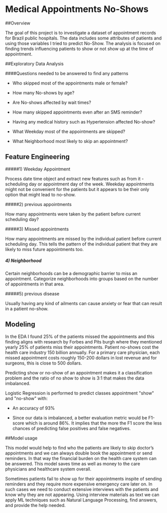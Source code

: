 # Medical Appointments No-Shows

##Overview

The goal of this project is to investigate a dataset of appointment records for Brazil public hospitals. The data includes some attributes of patients and using those variables I tried to predict No-Show. The analysis is focused on finding trends influencing patients to show or not show up at the time of appointment.

##Exploratory Data Analysis

####Questions needed to be answered to find any patterns

- Who skipped most of the appointments male or female?

- How many No-shows by age?

- Are No-shows affected by wait times?

- How many skipped appointments even after an SMS reminder?

- Having any medical history such as Hypertension affected No-show?

- What Weekday most of the appointments are skipped?

- What Neighborhood most likely to skip an appointment?

## Feature Engineering

#####1) Weekday Appointment

Process date time object and extract new features such as from it - scheduling day or appointment day of the week. Weekday appointments might not be convenient for the patients but it appears to be their only option that might lead to no-show.

#####2) previous appointments

How many appointments were taken by the patient before current scheduling day?

#####3) Missed appointments

How many appointments are missed by the individual patient before current scheduling day. This tells the pattern of the individual patient that they are likely to miss future appointments too.

##### 4) Neighborhood

 Certain neighborhoods can be a demographic barrier to miss an appointment. Categorize neighborhoods into groups based on the number of appointments in that area.

#####5) previous disease

 Usually having any kind of ailments can cause anxiety or fear that can result in a patient no-show.

## Modeling

In the EDA I found 25% of the patients missed the appointments and this finding aligns with research by Forbes and Pits burgh where they mentioned yearly 25% of patients miss their appointments. Patient no-shows cost the health care industry 150 billion annually. For a primary care physician, each missed appointment costs roughly 150-200 dollars in lost revenue and for surgeons, this is close to 500 dollars.

 Predicting show or no-show of an appointment makes it a classification problem and the ratio of no show to show is 3:1 that makes the data imbalanced.

 Logistic Regression is performed to predict classes appointment "show" and "no-show" with:

- An accuracy of 93%

- Since our data is imbalanced, a better evaluation metric would be F1-score which is around 86%. It implies that the more the F1 score the less chances of predicting false positives and false negatives.

##Model usage

This model would help to find who the patients are likely to skip doctor’s appointments and we can always double book the appointment or send reminders. In that way the financial burden on the health care system can be answered. This model saves time as well as money to the care physicians and healthcare system overall.

 Sometimes patients  fail to show up for their appointments inspite of sending reminders and they require more expensive emergency care later on. In such cases we need to conduct extensive interviews with the patients and know why they are not appearing. Using interview materials as text we can apply ML techniques such as Natural Language Processing, find answers, and provide the help needed.

 

















